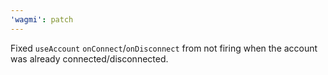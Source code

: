 ```yaml
---
'wagmi': patch
---
```


Fixed `useAccount` `onConnect`/`onDisconnect` from not firing when the account was already connected/disconnected.

